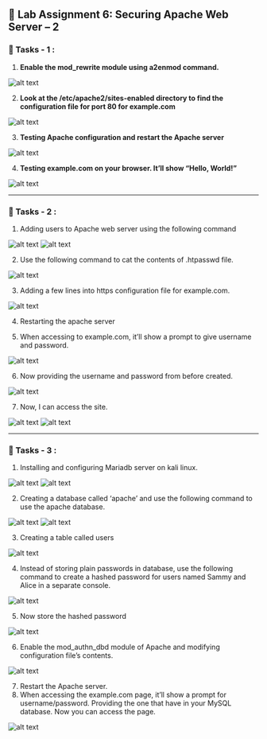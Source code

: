 ## 📝 Lab Assignment 6: Securing Apache Web Server – 2

### 🔖 Tasks - 1 :

1. **Enable the mod_rewrite module using a2enmod command.**

![alt text](./assets/image.png)

2. **Look at the /etc/apache2/sites-enabled directory to find the configuration file for port 80 for example.com**

![alt text](./assets/image-1.png)

3. **Testing Apache configuration and restart the Apache server**

![alt text](./assets/image-2.png)

4. **Testing example.com on your browser. It’ll show “Hello, World!”**

![alt text](./assets/image-3.png)

<hr>

### 🔖 Tasks - 2 :

1. Adding users to Apache web server using the following command

![alt text](./assets/image-4.png)
![alt text](./assets/image-5.png)

2. Use the following command to cat the contents of .htpasswd file.

![alt text](./assets/image-6.png)

3. Adding a few lines into https configuration file for example.com.

![alt text](./assets/image-7.png)

4. Restarting the apache server

5. When accessing to example.com, it’ll show a prompt to give username and password.

![alt text](./assets/image-8.png)

6. Now providing the username and password from before created.

![alt text](./assets/image-9.png)

7. Now, I can access the site.

![alt text](./assets/image-10.png)
![alt text](./assets/image-11.png)

<hr>

### 🔖 Tasks - 3 :

1. Installing and configuring Mariadb server on kali linux.

![alt text](./assets/image-12.png)
![alt text](./assets/image-13.png)

2. Creating a database called ‘apache’ and use the following command to use the apache database.

![alt text](./assets/image-14.png)
![alt text](./assets/image-15.png)

3. Creating a table called users

![alt text](./assets/image-16.png)

4. Instead of storing plain passwords in database, use the following command to create a hashed password for users named Sammy and Alice in a separate console.

![alt text](./assets/image-17.png)

5. Now store the hashed password

![alt text](./assets/image-18.png)

6. Enable the mod_authn_dbd module of Apache and modifying configuration file’s contents.

![alt text](./assets/image-19.png)

7. Restart the Apache server.
8. When accessing the example.com page, it’ll show a prompt for username/password. Providing the one that have in your MySQL database. Now you can access the page.

![alt text](./assets/image-20.png)